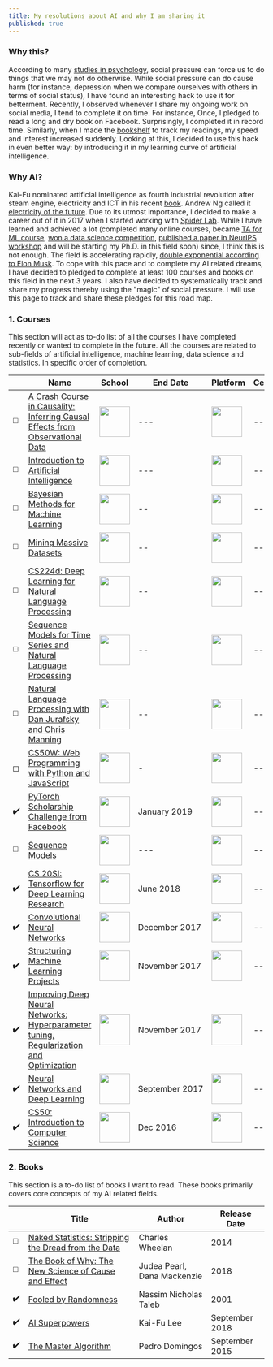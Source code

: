 ```yaml
---
title: My resolutions about AI and why I am sharing it
published: true
---
```





### Why this?

According to many [studies in psychology](https://www.psychologytoday.com/us/blog/am-i-right/201404/the-astonishing-power-social-pressure),
 social pressure can force us to do things that we may not do otherwise. While social pressure can do cause harm (for instance, depression when we compare ourselves with others in terms of social status), I have found an interesting hack to use it for betterment. Recently, I observed whenever I share my ongoing work on social media, I tend to complete it on time. For instance, Once, I pledged to read a long and dry book on Facebook. Surprisingly, I completed it in record time. Similarly, when I made the [bookshelf](https://awaisrauf.github.io/bookshelf/) to track my readings, my speed and interest increased suddenly. Looking at this, I decided to use this hack in even better way: by introducing it in my learning curve of artificial intelligence.

### Why AI?

Kai-Fu nominated artificial intelligence as fourth industrial revolution after steam engine, electricity and ICT in his recent [book](https://www.goodreads.com/book/show/38242135-ai-superpowers).
 Andrew Ng called it [electricity of the future](https://medium.com/syncedreview/artificial-intelligence-is-the-new-electricity-andrew-ng-cc132ea6264).
 Due to its utmost importance, I decided to make a career out of it in 2017 when I started working with [Spider Lab](http://spider.itu.edu.pk).
 While I have learned and achieved a lot (completed many online courses,
 became [TA for ML course](https://awaisrauf.github.io/ee512/),
 [won a data science competition](https://propakistani.pk/2018/08/01/first-ever-election-prediction-contest-in-pakistan-concludes/),
 [published a paper in NeurIPS workshop](https://awaisrauf.github.io/xray-denoising) and will be starting my Ph.D. in this field soon) since, 
 I think this is not enough. The field is accelerating rapidly, [double exponential according to Elon Musk](https://www.youtube.com/watch?v=S3PV9xMSfSs). To cope with this pace and to complete my AI related dreams, I have decided to pledged to complete at least 100 courses and books on this field in the next 3 years.
 I also have decided to systematically track and share my progress thereby using the "magic" of social pressure. I will use this page to track and share these pledges for this road map. 
 


### 1. Courses
This section will act as to-do list of all the courses I have completed recently or wanted to complete in the future. All the courses are 
related to sub-fields of artificial intelligence, machine learning, data science and statistics. In specific order of completion.


|  | **Name** | **School** | **End Date** | **Platform** |**Certificate** |
| ---------- | ----- | ------ | --------- | ------------ |----- |  
| ◻️ | [A Crash Course in Causality: Inferring Causal Effects from Observational Data](https://www.coursera.org/lecture/crash-course-in-causality/welcome-to-a-crash-course-in-causality-a1ZLH) | <img width='60' height='60' src='/deepCuriosity/img/penn.png'> | --- | <img width='60' height='60' src='/deepCuriosity/img/coursera.png'> | -- |
| ◻️ | [Introduction to Artificial Intelligence](https://inst.eecs.berkeley.edu/~cs188/fa18/index.html) | <img width='60' height='60' src='/deepCuriosity/img/berkeley.png'> | --- | <img width='60' height='60' src='/deepCuriosity/img/cs188.png'> | -- |
| ◻️ | [Bayesian Methods for Machine Learning](https://www.coursera.org/learn/bayesian-methods-in-machine-learning) | <img width='60' height='60' src='/deepCuriosity/img/hse.png'> | -- | <img width='60' height='60' src='/deepCuriosity/img/coursera.png'> | -- |
| ◻️ | [Mining Massive Datasets](https://lagunita.stanford.edu/courses/course-v1:ComputerScience+MMDS+SelfPaced/) | <img width='60' height='60' src='/deepCuriosity/img/stanford.png'> | -- | <img width='60' height='60' src='/deepCuriosity/img/lagunita.png'> | -- |
| ◻️ | [CS224d: Deep Learning for Natural Language Processing](http://cs224d.stanford.edu/index.html) | <img width='60' height='60' src='/deepCuriosity/img/stanford.png'> | -- | <img width='60' height='60' src='/deepCuriosity/img/nlp.gif'> | -- |
| ◻️ | [Sequence Models for Time Series and Natural Language Processing](https://www.coursera.org/learn/sequence-models-tensorflow-gcp) | <img width='60' height='60' src='/deepCuriosity/img/google_cloud.png'> | -- | <img width='60' height='60' src='/deepCuriosity/img/coursera.png'> | -- |
| ◻️ | [Natural Language Processing with Dan Jurafsky and Chris Manning](https://www.youtube.com/playlist?list=PLoROMvodv4rOFZnDyrlW3-nI7tMLtmiJZ) | <img width='60' height='60' src='/deepCuriosity/img/stanford.png'> | -- | <img width='60' height='60' src='/deepCuriosity/img/coursera.png'> | -- |
| ◻ | [CS50W: Web Programming with Python and JavaScript](https://courses.edx.org/courses/course-v1:HarvardX+CS50W+Web/) | <img width='60' height='60' src='/deepCuriosity/img/harvard.png'> | - | <img width='60' height='60' src='/deepCuriosity/img/edx.png'> | -- | 
| ✔️ | [PyTorch Scholarship Challenge from Facebook](https://www.udacity.com/facebook-pytorch-scholarship) | <img width='60' height='60' src='/deepCuriosity/img/facebook.png'> | January&nbsp;2019 | <img width='60' height='60' src='/deepCuriosity/img/udacity.png'> | -- |
| ◻️ | [Sequence Models](https://www.coursera.org/learn/nlp-sequence-models) | <img width='60' height='60' src='/deepCuriosity/img/deeplearningai.png'> | --- | <img width='60' height='60' src='/deepCuriosity/img/coursera.png'> |  -- |
| ✔️ | [CS 20SI: Tensorflow for Deep Learning Research](https://web.stanford.edu/class/cs20si/2017/)| <img width='60' height='60' src='/deepCuriosity/img/stanford.png'> | June 2018 | <img width='60' height='60' src='/deepCuriosity/img/tensorflow.jpg'> | -- |
| ✔️ | [Convolutional Neural Networks](https://www.coursera.org/learn/convolutional-neural-networks) | <img width='60' height='60' src='/deepCuriosity/img/deeplearningai.png'> | December&nbsp;2017 | <img width='60' height='60' src='/deepCuriosity/img/coursera.png'> | -- | 
| ✔️ | [Structuring Machine Learning Projects](https://www.coursera.org/learn/machine-learning-projects) | <img width='60' height='60' src='/deepCuriosity/img/deeplearningai.png'> | November&nbsp;2017 | <img width='60' height='60' src='/deepCuriosity/img/coursera.png'> |  -- |
| ✔️ | [Improving Deep Neural Networks: Hyperparameter tuning, Regularization and Optimization](https://www.coursera.org/learn/deep-neural-network) | <img width='60' height='60' src='/deepCuriosity/img/deeplearningai.png'> | November&nbsp;2017 | <img width='60' height='60' src='/deepCuriosity/img/coursera.png'> | -- | 
| ✔️ | [Neural Networks and Deep Learning](https://www.coursera.org/learn/neural-networks-deep-learning) | <img width='60' height='60' src='/deepCuriosity/img/deeplearningai.png'> | September&nbsp;2017 | <img width='60' height='60' src='/deepCuriosity/img/coursera.png'> |  -- |
| ✔️ | [CS50: Introduction to Computer Science](https://www.edx.org/course/cs50s-introduction-computer-science-harvardx-cs50x) | <img width='60' height='60' src='/deepCuriosity/img/harvard.png'> | Dec&nbsp;2016 | <img width='60' height='60' src='/deepCuriosity/img/edx.png'> | -- | 




### 2. Books

This section is a to-do list of books I want to read. These books primarily covers core concepts of my AI related fields. 


|  | **Title** | **Author** | **Release Date** | 
| ---------- | ----- | ------ | ------------ |
| ◻️ | [Naked Statistics: Stripping the Dread from the Data](https://www.goodreads.com/book/show/17986418-naked-statistics) | Charles Wheelan| 2014 | 
| ◻️ | [The Book of Why: The New Science of Cause and Effect](https://www.goodreads.com/book/show/36204378-the-book-of-why) | Judea Pearl,  Dana Mackenzie | 2018 | 
| ✔️ | [Fooled by Randomness](https://en.wikipedia.org/wiki/Fooled_by_Randomness) | Nassim Nicholas Taleb | 2001 | 
| ✔️ | [AI Superpowers](https://www.goodreads.com/book/show/38242135-ai-superpowers) | Kai-Fu Lee | September 2018 | 
| ✔️ | [The Master Algorithm](https://www.goodreads.com/book/show/24612233-the-master-algorithm) | Pedro Domingos| September 2015 | 



 